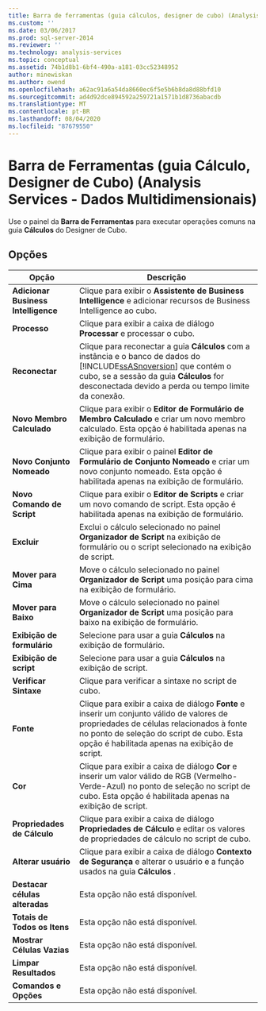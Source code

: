 ```yaml
---
title: Barra de ferramentas (guia cálculos, designer de cubo) (Analysis Services-dados multidimensionais) | Microsoft Docs
ms.custom: ''
ms.date: 03/06/2017
ms.prod: sql-server-2014
ms.reviewer: ''
ms.technology: analysis-services
ms.topic: conceptual
ms.assetid: 74b1d8b1-6bf4-490a-a181-03cc52348952
author: minewiskan
ms.author: owend
ms.openlocfilehash: a62ac91a6a54da8660ec6f5e5b6b8da8d88bfd10
ms.sourcegitcommit: ad4d92dce894592a259721a1571b1d8736abacdb
ms.translationtype: MT
ms.contentlocale: pt-BR
ms.lasthandoff: 08/04/2020
ms.locfileid: "87679550"
---
```

# <a name="toolbar-calculations-tab-cube-designer-analysis-services---multidimensional-data"></a>Barra de Ferramentas (guia Cálculo, Designer de Cubo) (Analysis Services - Dados Multidimensionais)
  Use o painel da **Barra de Ferramentas** para executar operações comuns na guia **Cálculos** do Designer de Cubo.  
  
## <a name="options"></a>Opções  
  
|Opção|Descrição|  
|------------|-----------------|  
|**Adicionar Business Intelligence**|Clique para exibir o **Assistente de Business Intelligence** e adicionar recursos de Business Intelligence ao cubo.|  
|**Processo**|Clique para exibir a caixa de diálogo **Processar** e processar o cubo.|  
|**Reconectar**|Clique para reconectar a guia **Cálculos** com a instância e o banco de dados do [!INCLUDE[ssASnoversion](../includes/ssasnoversion-md.md)] que contém o cubo, se a sessão da guia **Cálculos** for desconectada devido a perda ou tempo limite da conexão.|  
|**Novo Membro Calculado**|Clique para exibir o **Editor de Formulário de Membro Calculado** e criar um novo membro calculado. Esta opção é habilitada apenas na exibição de formulário.|  
|**Novo Conjunto Nomeado**|Clique para exibir o painel **Editor de Formulário de Conjunto Nomeado** e criar um novo conjunto nomeado. Esta opção é habilitada apenas na exibição de formulário.|  
|**Novo Comando de Script**|Clique para exibir o **Editor de Scripts** e criar um novo comando de script. Esta opção é habilitada apenas na exibição de formulário.|  
|**Excluir**|Exclui o cálculo selecionado no painel **Organizador de Script** na exibição de formulário ou o script selecionado na exibição de script.|  
|**Mover para Cima**|Move o cálculo selecionado no painel **Organizador de Script** uma posição para cima na exibição de formulário.|  
|**Mover para Baixo**|Move o cálculo selecionado no painel **Organizador de Script** uma posição para baixo na exibição de formulário.|  
|**Exibição de formulário**|Selecione para usar a guia **Cálculos** na exibição de formulário.|  
|**Exibição de script**|Selecione para usar a guia **Cálculos** na exibição de script.|  
|**Verificar Sintaxe**|Clique para verificar a sintaxe no script de cubo.|  
|**Fonte**|Clique para exibir a caixa de diálogo **Fonte** e inserir um conjunto válido de valores de propriedades de células relacionados à fonte no ponto de seleção do script de cubo. Esta opção é habilitada apenas na exibição de script.|  
|**Cor**|Clique para exibir a caixa de diálogo **Cor** e inserir um valor válido de RGB (Vermelho-Verde-Azul) no ponto de seleção no script de cubo. Esta opção é habilitada apenas na exibição de script.|  
|**Propriedades de Cálculo**|Clique para exibir a caixa de diálogo **Propriedades de Cálculo** e editar os valores de propriedades de cálculo no script de cubo.|  
|**Alterar usuário**|Clique para exibir a caixa de diálogo **Contexto de Segurança** e alterar o usuário e a função usados na guia **Cálculos** .|  
|**Destacar células alteradas**|Esta opção não está disponível.|  
|**Totais de Todos os Itens**|Esta opção não está disponível.|  
|**Mostrar Células Vazias**|Esta opção não está disponível.|  
|**Limpar Resultados**|Esta opção não está disponível.|  
|**Comandos e Opções**|Esta opção não está disponível.|  
  
  
